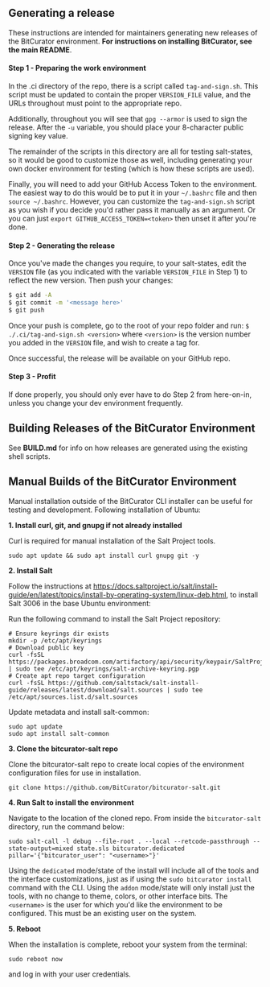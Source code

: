 ## Generating a release

These instructions are intended for maintainers generating new releases of the BitCurator environment. **For instructions on installing BitCurator, see the main README**.

#### Step 1 - Preparing the work environment
In the .ci directory of the repo, there is a script called `tag-and-sign.sh`. This script must be updated to contain the proper `VERSION_FILE` value, and the URLs throughout must point to the appropriate repo.

Additionally, throughout you will see that `gpg --armor` is used to sign the release. After the `-u` variable, you should place your 8-character public signing key value.

The remainder of the scripts in this directory are all for testing salt-states, so it would be good to customize those as well, including generating your own docker environment for testing (which is how these scripts are used).

Finally, you will need to add your GitHub Access Token to the environment. The easiest way to do this would be to put it in your `~/.bashrc` file and then `source ~/.bashrc`. However, you can customize the `tag-and-sign.sh` script as you wish if you decide you'd rather pass it manually as an argument.
Or you can just `export GITHUB_ACCESS_TOKEN=<token>` then unset it after you're done.

#### Step 2 - Generating the release
Once you've made the changes you require, to your salt-states, edit the `VERSION` file (as you indicated with the variable `VERSION_FILE` in Step 1) to reflect the new version.
Then push your changes:
```bash
$ git add -A
$ git commit -m '<message here>'
$ git push
```
Once your push is complete, go to the root of your repo folder and run:
`$ ./.ci/tag-and-sign.sh <version>` where `<version>` is the version number you added in the `VERSION` file, and wish to create a tag for.

Once successful, the release will be available on your GitHub repo.

#### Step 3 - Profit
If done properly, you should only ever have to do Step 2 from here-on-in, unless you change your dev environment frequently.

## Building Releases of the BitCurator Environment

See **BUILD.md** for info on how releases are generated using the existing shell scripts.

## Manual Builds of the BitCurator Environment

Manual installation outside of the BitCurator CLI installer can be useful for testing and development. Following installation of Ubuntu:

**1. Install curl, git, and gnupg if not already installed**

Curl is required for manual installation of the Salt Project tools.
```shell
sudo apt update && sudo apt install curl gnupg git -y
```

**2. Install Salt**

Follow the instructions at https://docs.saltproject.io/salt/install-guide/en/latest/topics/install-by-operating-system/linux-deb.html, to install Salt 3006 in the base Ubuntu environment:

Run the following command to install the Salt Project repository:

```shell
# Ensure keyrings dir exists
mkdir -p /etc/apt/keyrings
# Download public key
curl -fsSL https://packages.broadcom.com/artifactory/api/security/keypair/SaltProjectKey/public | sudo tee /etc/apt/keyrings/salt-archive-keyring.pgp
# Create apt repo target configuration
curl -fsSL https://github.com/saltstack/salt-install-guide/releases/latest/download/salt.sources | sudo tee /etc/apt/sources.list.d/salt.sources
```

Update metadata and install salt-common:

```shell
sudo apt update
sudo apt install salt-common
```

**3. Clone the bitcurator-salt repo**

Clone the bitcurator-salt repo to create local copies of the environment configuration files for use in installation.

```shell
git clone https://github.com/BitCurator/bitcurator-salt.git
```

**4. Run Salt to install the environment**

Navigate to the location of the cloned repo. From inside the `bitcurator-salt` directory, run the command below:

```shell
sudo salt-call -l debug --file-root . --local --retcode-passthrough --state-output=mixed state.sls bitcurator.dedicated pillar='{"bitcurator_user": "<username>"}'
```

Using the `dedicated` mode/state of the install will include all of the tools and the interface customizations, just as if using the `sudo bitcurator install` command with the CLI. Using the `addon` mode/state will only install just the tools, with no change to theme, colors, or other interface bits. The `<username>` is the user for which you'd like the environment to be configured. This must be an existing user on the system.

**5. Reboot**

When the installation is complete, reboot your system from the terminal:

```shell
sudo reboot now
```

and log in with your user credentials.
